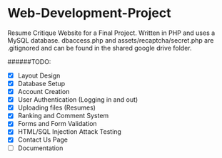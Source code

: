 Web-Development-Project
=======================
Resume Critique Website for a Final Project. Written in PHP and uses a MySQL 
database. dbaccess.php and assets/recaptcha/secret.php are .gitignored and 
can be found in the shared google drive folder.

######TODO:

- [x] Layout Design
- [x] Database Setup
- [x] Account Creation
- [x] User Authentication (Logging in and out)
- [x] Uploading files (Resumes)
- [x] Ranking and Comment System
- [x] Forms and Form Validation
- [x] HTML/SQL Injection Attack Testing
- [x] Contact Us Page
- [ ] Documentation
